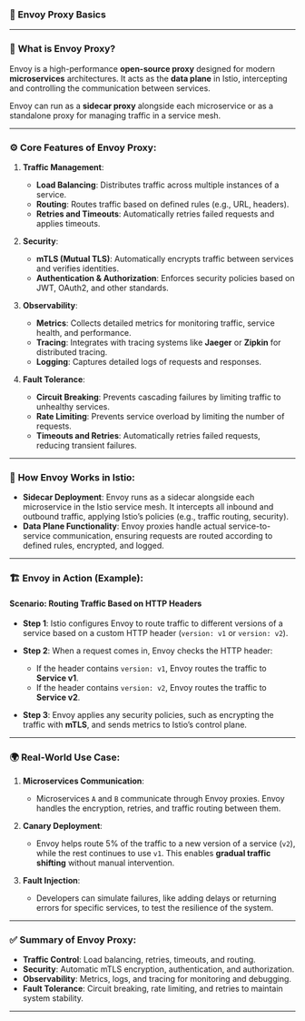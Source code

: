 ### 📌 Envoy Proxy Basics

---

### 🚀 **What is Envoy Proxy?**

Envoy is a high-performance **open-source proxy** designed for modern **microservices** architectures. It acts as the **data plane** in Istio, intercepting and controlling the communication between services.

Envoy can run as a **sidecar proxy** alongside each microservice or as a standalone proxy for managing traffic in a service mesh.

---

### ⚙️ **Core Features of Envoy Proxy**:

1. **Traffic Management**:
   - **Load Balancing**: Distributes traffic across multiple instances of a service.
   - **Routing**: Routes traffic based on defined rules (e.g., URL, headers).
   - **Retries and Timeouts**: Automatically retries failed requests and applies timeouts.

2. **Security**:
   - **mTLS (Mutual TLS)**: Automatically encrypts traffic between services and verifies identities.
   - **Authentication & Authorization**: Enforces security policies based on JWT, OAuth2, and other standards.

3. **Observability**:
   - **Metrics**: Collects detailed metrics for monitoring traffic, service health, and performance.
   - **Tracing**: Integrates with tracing systems like **Jaeger** or **Zipkin** for distributed tracing.
   - **Logging**: Captures detailed logs of requests and responses.

4. **Fault Tolerance**:
   - **Circuit Breaking**: Prevents cascading failures by limiting traffic to unhealthy services.
   - **Rate Limiting**: Prevents service overload by limiting the number of requests.
   - **Timeouts and Retries**: Automatically retries failed requests, reducing transient failures.

---

### 🧠 **How Envoy Works in Istio**:

- **Sidecar Deployment**: Envoy runs as a sidecar alongside each microservice in the Istio service mesh. It intercepts all inbound and outbound traffic, applying Istio’s policies (e.g., traffic routing, security).
- **Data Plane Functionality**: Envoy proxies handle actual service-to-service communication, ensuring requests are routed according to defined rules, encrypted, and logged.

---

### 🏗️ **Envoy in Action (Example)**:

#### **Scenario**: Routing Traffic Based on HTTP Headers

- **Step 1**: Istio configures Envoy to route traffic to different versions of a service based on a custom HTTP header (`version: v1` or `version: v2`).
  
- **Step 2**: When a request comes in, Envoy checks the HTTP header:
  - If the header contains `version: v1`, Envoy routes the traffic to **Service v1**.
  - If the header contains `version: v2`, Envoy routes the traffic to **Service v2**.

- **Step 3**: Envoy applies any security policies, such as encrypting the traffic with **mTLS**, and sends metrics to Istio’s control plane.

---

### 🌍 **Real-World Use Case**:

1. **Microservices Communication**:
   - Microservices `A` and `B` communicate through Envoy proxies. Envoy handles the encryption, retries, and traffic routing between them.
   
2. **Canary Deployment**:
   - Envoy helps route 5% of the traffic to a new version of a service (`v2`), while the rest continues to use `v1`. This enables **gradual traffic shifting** without manual intervention.

3. **Fault Injection**:
   - Developers can simulate failures, like adding delays or returning errors for specific services, to test the resilience of the system.

---

### ✅ **Summary of Envoy Proxy**:

- **Traffic Control**: Load balancing, retries, timeouts, and routing.
- **Security**: Automatic mTLS encryption, authentication, and authorization.
- **Observability**: Metrics, logs, and tracing for monitoring and debugging.
- **Fault Tolerance**: Circuit breaking, rate limiting, and retries to maintain system stability.

---